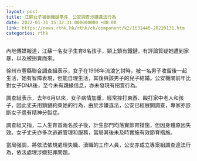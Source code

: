 ```yaml
---
layout: post
title: 江蘇女子被鎖鐵鏈事件　公安調查涉嫌違法行為
date: 2022-01-31 15:32:31.000000000 +08:00
link: https://news.rthk.hk/rthk/ch/component/k2/1631440-20220131.htm
categories: rthk
---
```


內地傳媒報道，江蘇一名女子生育8名孩子，頸上鎖有鐵鏈，有評論質疑她遭到家暴，以及被拐賣而來。

徐州市豐縣聯合調查組表示，女子在1998年流浪乞討時，被一名男子收留後一起生活，她有智障表現，但能自理生活，其後與該男子的兒子結婚。公安機關前年比對女子DNA後，至今未有親緣信息，亦未發現有拐賣行為。

調查組表示，去年6月以來，女子病情加重，經常摔打東西、毆打家中老人和孩子，因此丈夫用鎖鏈約束她的行為，由於涉嫌違法，公安已經展開調查，專家亦診斷女子患有精神分裂症。

調查組又指，二人生育首兩名孩子後，計生部門均落實節育措施，但因身體原因失效。女子丈夫亦多次逃避管理和服務，當局其後未及時實施有效節育措施。

當局强調，將依法依規處理失職、瀆職的工作人員，公安亦成立專案組調查違法行為，依法處理涉嫌犯罪問題。

